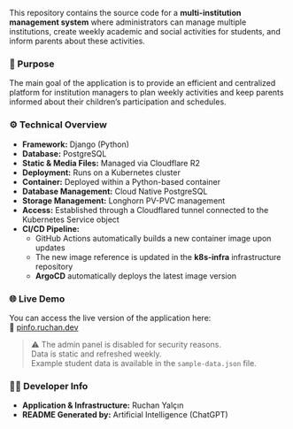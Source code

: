 This repository contains the source code for a **multi-institution management system** where administrators can manage multiple institutions, create weekly academic and social activities for students, and inform parents about these activities.

### 🎯 Purpose
The main goal of the application is to provide an efficient and centralized platform for institution managers to plan weekly activities and keep parents informed about their children’s participation and schedules.

### ⚙️ Technical Overview

- **Framework:** Django (Python)  
- **Database:** PostgreSQL  
- **Static & Media Files:** Managed via Cloudflare R2  
- **Deployment:** Runs on a Kubernetes cluster  
- **Container:** Deployed within a Python-based container  
- **Database Management:** Cloud Native PostgreSQL  
- **Storage Management:** Longhorn PV-PVC management  
- **Access:** Established through a Cloudflared tunnel connected to the Kubernetes Service object  
- **CI/CD Pipeline:**  
  - GitHub Actions automatically builds a new container image upon updates  
  - The new image reference is updated in the **k8s-infra** infrastructure repository  
  - **ArgoCD** automatically deploys the latest image version  

### 🌐 Live Demo
You can access the live version of the application here:  
🔗 [pinfo.ruchan.dev](https://parent-info.ruchan.dev)

> ⚠️ The admin panel is disabled for security reasons.  
> Data is static and refreshed weekly.  
> Example student data is available in the `sample-data.json` file.

### 👨‍💻 Developer Info
- **Application & Infrastructure:** Ruchan Yalçın  
- **README Generated by:** Artificial Intelligence (ChatGPT)
